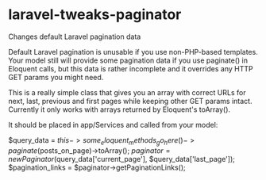 # laravel-tweaks-paginator
Changes default Laravel pagination data

Default Laravel pagination is unusable if you use non-PHP-based templates. Your model still will provide some pagination data if you use paginate() in Eloquent calls, but this data is rather incomplete and it overrides any HTTP GET params you might need.

This is a really simple class that gives you an array with correct URLs for next, last, previous and first pages while keeping other GET params intact. Currently it only works with arrays returned by Eloquent's toArray().

It should be placed in app/Services and called from your model:

$query_data = $this->some_eloquent_methods_go_here()->paginate($posts_on_page)->toArray();
$paginator = new Paginator($query_data['current_page'], $query_data['last_page']);
$pagination_links = $paginator->getPaginationLinks();
